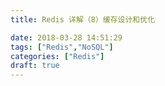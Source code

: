 ```yaml
---
title: Redis 详解（8）缓存设计和优化

date: 2018-03-28 14:51:29
tags: ["Redis","NoSQL"]
categories: ["Redis"]
draft: true
---
```

